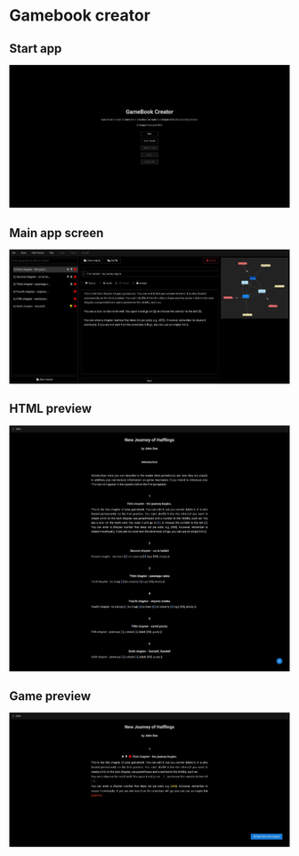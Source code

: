 # Gamebook creator

## Start app

<img src="https://github.com/GrzegorzKossowski/md-images/blob/main/gamebook-creator/startPage.jpg?raw=true"/>

## Main app screen

<img src="https://github.com/GrzegorzKossowski/md-images/blob/main/gamebook-creator/selectedChaper.jpg?raw=true"/>

## HTML preview

<img src="https://github.com/GrzegorzKossowski/md-images/blob/main/gamebook-creator/htmlPrev.jpg?raw=true"/>

## Game preview

<img src="https://github.com/GrzegorzKossowski/md-images/blob/main/gamebook-creator/playPrev.jpg?raw=true"/>

